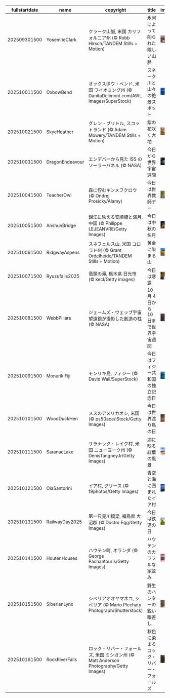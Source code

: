 |fullstartdate|name|copyright|title|image|
|--|--|--|--|--|
202509301500|YosemiteClark|クラーク山脈, 米国 カリフォルニア州 (© Robb Hirsch/TANDEM Stills + Motion)|氷河によって削られた険しい山脈|![](/ja-JP/2025/10/202509301500YosemiteClark.jpg)|
202510011500|OxbowBend|オックスボウ・ベンド, 米国 ワイオミング州 (© DanitaDelimont.com/AWL Images/SuperStock)|スネーク川と山々の絶景スポット|![](/ja-JP/2025/10/202510011500OxbowBend.jpg)|
202510021500|SkyeHeather|グレン・ブリトル, スコットランド (© Adam Mowery/TANDEM Stills + Motion)|紫の花咲く大地|![](/ja-JP/2025/10/202510021500SkyeHeather.jpg)|
202510031500|DragonEndeavour|エンデバーから見た ISS のソーラーパネル (© NASA)|今日から世界宇宙週間|![](/ja-JP/2025/10/202510031500DragonEndeavour.jpg)|
202510041500|TeacherOwl|森に佇むキンメフクロウ (© Ondrej Prosicky/Alamy)|今日は世界教師デー|![](/ja-JP/2025/10/202510041500TeacherOwl.jpg)|
202510051500|AnshunBridge|錦江に映える安順橋と満月, 中国 (© Philippe LEJEANVRE/Getty Images)|今日は中秋の名月|![](/ja-JP/2025/10/202510051500AnshunBridge.jpg)|
202510061500|RidgwayAspens|スネフェルス山, 米国 コロラド州 (© Grant Ordelheide/TANDEM Stills + Motion)|黄金に染まる山|![](/ja-JP/2025/10/202510061500RidgwayAspens.jpg)|
202510071500|Ryuzufalls2025|竜頭の滝, 栃木県 日光市 (© kecl/Getty images)|今日は寒露|![](/ja-JP/2025/10/202510071500Ryuzufalls2025.jpg)|
202510081500|WebbPillars|ジェームズ・ウェッブ宇宙望遠鏡が撮影した創造の柱 (© NASA)|10 月 4 日から 10 日まで世界宇宙週間|![](/ja-JP/2025/10/202510081500WebbPillars.jpg)|
202510091500|MonurikiFiji|モンリキ島, フィジー (© David Wall/SuperStock)|今日はフィジー共和国の独立記念日|![](/ja-JP/2025/10/202510091500MonurikiFiji.jpg)|
202510101500|WoodDuckHen|メスのアメリカオシ, 米国 (© ps50ace/iStock/Getty Images)|今日は世界渡り鳥の日|![](/ja-JP/2025/10/202510101500WoodDuckHen.jpg)|
202510111500|SaranacLake|サラナック・レイク村, 米国 ニューヨーク州 (© DenisTangneyJr/Getty Images)|湖に映る紅葉の風景|![](/ja-JP/2025/10/202510111500SaranacLake.jpg)|
202510121500|OiaSantorini|イア村, グリース (© f9photos/Getty Images)|青空と海に囲まれたイア村|![](/ja-JP/2025/10/202510121500OiaSantorini.jpg)|
202510131500|RailwayDay2025|第一只見川橋梁, 福島県 大沼郡 (© Doctor Egg/Getty Images)|今日は鉄道の日|![](/ja-JP/2025/10/202510131500RailwayDay2025.jpg)|
202510141500|HoutenHouses|ハウテン町, オランダ (© George Pachantouris/Getty Images)|ハウテンのカラフルな家並み|![](/ja-JP/2025/10/202510141500HoutenHouses.jpg)|
202510151500|SiberianLynx|シベリアオオヤマネコ, シベリア (© Mario Plechaty Photograph/Shutterstock)|野生のハンターの鋭い眼差し|![](/ja-JP/2025/10/202510151500SiberianLynx.jpg)|
202510161500|RockRiverFalls|ロック・リバー・フォールズ, 米国 ミシガン州 (© Matt Anderson Photography/Getty Images)|秋色に染まるロック・リバー・フォールズ|![](/ja-JP/2025/10/202510161500RockRiverFalls.jpg)|
